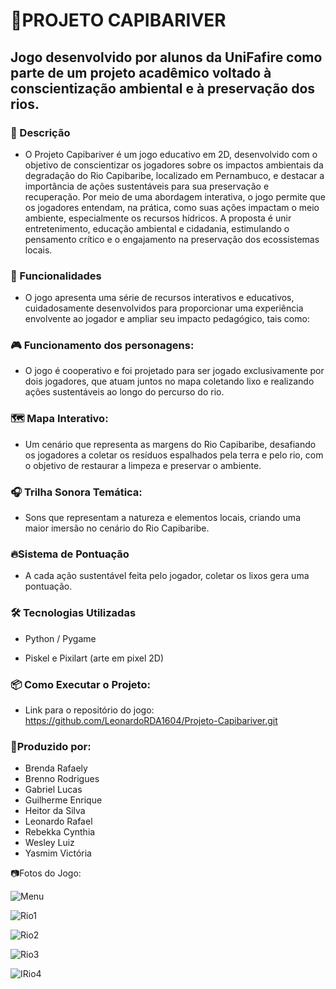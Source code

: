 # 🌊PROJETO CAPIBARIVER
## Jogo desenvolvido por alunos da UniFafire como parte de um projeto acadêmico voltado à conscientização ambiental e à preservação dos rios.

### 📝 Descrição

- O Projeto Capibariver é um jogo educativo em 2D, desenvolvido com o objetivo de conscientizar os jogadores sobre os impactos ambientais da degradação do Rio Capibaribe, localizado em Pernambuco, e destacar a importância de ações sustentáveis para sua preservação e recuperação. Por meio de uma abordagem interativa, o jogo permite que os jogadores entendam, na prática, como suas ações impactam o meio ambiente, especialmente os recursos hídricos. A proposta é unir entretenimento, educação ambiental e cidadania, estimulando o pensamento crítico e o engajamento na preservação dos ecossistemas locais.


### 🚀 Funcionalidades

- O jogo apresenta uma série de recursos interativos e educativos, cuidadosamente desenvolvidos para proporcionar uma experiência envolvente ao jogador e ampliar seu impacto pedagógico, tais como:


### 🎮 Funcionamento dos personagens:

- O jogo é cooperativo e foi projetado para ser jogado exclusivamente por dois jogadores, que atuam juntos no mapa coletando lixo e realizando ações sustentáveis ao longo do percurso do rio.


### 🗺️ Mapa Interativo:

- Um cenário que representa as margens do Rio Capibaribe, desafiando os jogadores a coletar os resíduos espalhados pela terra e pelo rio, com o objetivo de restaurar a limpeza e preservar o ambiente.



### 🎧 Trilha Sonora Temática:

- Sons que representam a natureza e elementos locais, criando uma maior imersão no cenário do Rio Capibaribe.


### 🔥Sistema de Pontuação

- A cada ação sustentável feita pelo jogador, coletar os lixos gera uma pontuação.



### 🛠️ Tecnologias Utilizadas

- Python / Pygame

- Piskel e Pixilart (arte em pixel 2D)

### 📦 Como Executar o Projeto:
 - Link para o repositório do jogo: https://github.com/LeonardoRDA1604/Projeto-Capibariver.git



### 👥Produzido por:
 - Brenda Rafaely 
 - Brenno Rodrigues 
 - Gabriel Lucas 
 - Guilherme Enrique
 - Heitor da Silva
 - Leonardo Rafael
 - Rebekka Cynthia
 - Wesley Luiz
 - Yasmim Victória



📷Fotos do Jogo:

![Menu](https://github.com/user-attachments/assets/658f77a1-6ff2-42ec-9c0b-4d5cca5dc56c)


![Rio1](https://github.com/user-attachments/assets/aebaadfc-fe07-48e4-9b90-8923717cfb62)


![Rio2](https://github.com/user-attachments/assets/bf300794-9a8e-4464-8f41-69eb4ba528d7)


![Rio3](https://github.com/user-attachments/assets/691eca31-8759-44bf-8743-31dd37c42425)


![IRio4](https://github.com/user-attachments/assets/638cf3b5-bb6a-4375-bd38-ee2e47648184)








